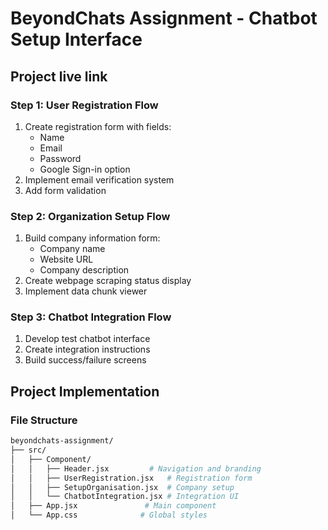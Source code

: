 # BeyondChats Assignment - Chatbot Setup Interface

## Project live link

### Step 1: User Registration Flow

1. Create registration form with fields:
   - Name
   - Email
   - Password
   - Google Sign-in option
2. Implement email verification system
3. Add form validation

### Step 2: Organization Setup Flow

1. Build company information form:
   - Company name
   - Website URL
   - Company description
2. Create webpage scraping status display
3. Implement data chunk viewer

### Step 3: Chatbot Integration Flow

1. Develop test chatbot interface
2. Create integration instructions
3. Build success/failure screens

## Project Implementation

### File Structure

```bash
beyondchats-assignment/
├── src/
│   ├── Component/
│   │   ├── Header.jsx         # Navigation and branding
│   │   ├── UserRegistration.jsx   # Registration form
│   │   ├── SetupOrganisation.jsx  # Company setup
│   │   └── ChatbotIntegration.jsx # Integration UI
│   ├── App.jsx               # Main component
│   └── App.css              # Global styles
```

